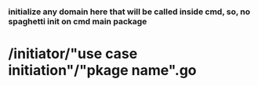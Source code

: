 ### initialize any domain here that will be called inside cmd, so, no spaghetti init on cmd main package

# /initiator/"use case initiation"/"pkage name".go